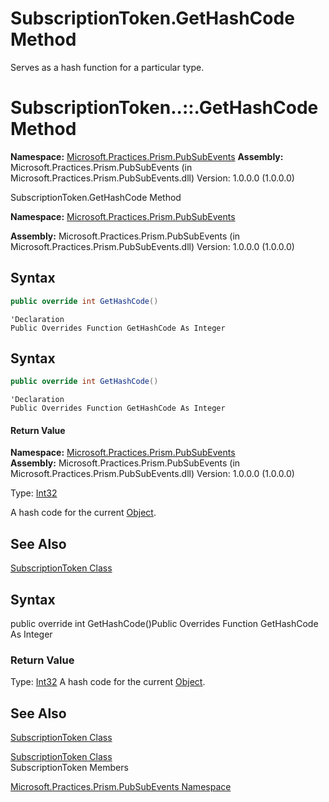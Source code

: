 # SubscriptionToken.GetHashCode Method

Serves as a hash function for a particular type.

# SubscriptionToken..::.GetHashCode Method

 **Namespace:** [Microsoft.Practices.Prism.PubSubEvents](/patterns-practices/reference/mspp-pubsubevents-namespace)
 **Assembly:** Microsoft.Practices.Prism.PubSubEvents (in Microsoft.Practices.Prism.PubSubEvents.dll) Version: 1.0.0.0 (1.0.0.0)

SubscriptionToken.GetHashCode Method

**Namespace:** [Microsoft.Practices.Prism.PubSubEvents](https://msdn.microsoft.com/n:microsoft.practices.prism.pubsubevents)

**Assembly:** Microsoft.Practices.Prism.PubSubEvents (in Microsoft.Practices.Prism.PubSubEvents.dll) Version: 1.0.0.0 (1.0.0.0)

## Syntax

```C#
public override int GetHashCode()
```

```VB
'Declaration
Public Overrides Function GetHashCode As Integer
```

## Syntax
```C#
public override int GetHashCode()
```

```VB
'Declaration
Public Overrides Function GetHashCode As Integer
```

#### Return Value

**Namespace:** [Microsoft.Practices.Prism.PubSubEvents](/patterns-practices/reference/mspp-mvvm-namespace)
**Assembly:** Microsoft.Practices.Prism.PubSubEvents (in Microsoft.Practices.Prism.PubSubEvents.dll) Version: 1.0.0.0 (1.0.0.0)

Type: [Int32](http://msdn2.microsoft.com/en-us/library/td2s409d)

A hash code for the current [Object](http://msdn2.microsoft.com/en-us/library/e5kfa45b).

## See Also

[SubscriptionToken Class](/patterns-practices/reference/subscriptiontoken-class-mspp-pubsubevents)<br/>

## Syntax


public override int GetHashCode()Public Overrides Function GetHashCode As Integer
### Return Value

Type: [Int32](http://msdn.microsoft.com/en-us/library/td2s409d)
A hash code for the current [Object](http://msdn.microsoft.com/en-us/library/e5kfa45b).

## See Also
[SubscriptionToken Class](/patterns-practices/reference/subscriptiontoken-class-mspp-pubsubevents)<br/>

[SubscriptionToken Class](/patterns-practices/reference/mspp-mvvm-namespace.subscriptiontoken)<br/>
SubscriptionToken Members

[Microsoft.Practices.Prism.PubSubEvents Namespace](/patterns-practices/reference/mspp-pubsubevents-namespace)<br/>